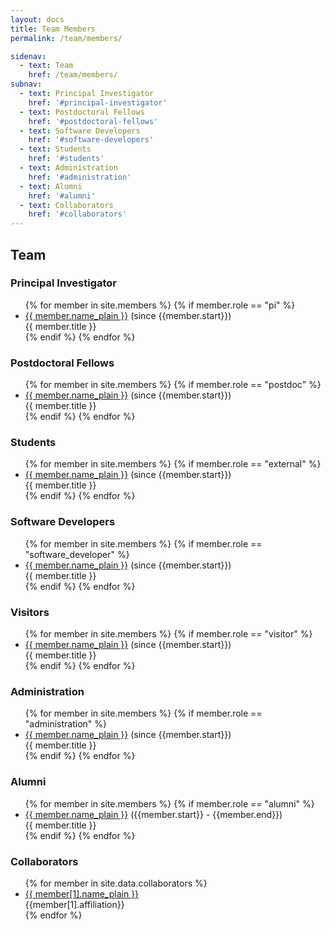 ```yaml
---
layout: docs
title: Team Members
permalink: /team/members/

sidenav:
  - text: Team
    href: /team/members/
subnav:
  - text: Principal Investigator
    href: '#principal-investigator'
  - text: Postdoctoral Fellows
    href: '#postdoctoral-fellows'
  - text: Software Developers
    href: '#software-developers'
  - text: Students
    href: '#students'
  - text: Administration
    href: '#administration'
  - text: Alumni
    href: '#alumni'
  - text: Collaborators
    href: '#collaborators'
---
```

## Team
<div class="usa-grid-full">
<h3 id="principal-investigator">Principal Investigator</h3>
<ul>
{% for member in site.members %}
{% if member.role == "pi" %}
<li><a href="{{member.url}}">{{ member.name_plain }}</a> (since {{member.start}})<br>{{ member.title }}</li>
{% endif %}
{% endfor %}
</ul>
</div>

<div class="usa-grid-full">
<h3 id="postdoctoral-fellows">Postdoctoral Fellows</h3>
<ul>
{% for member in site.members %}
{% if member.role == "postdoc" %}
<li><a href="{{member.url}}">{{ member.name_plain }}</a> (since {{member.start}})<br>{{ member.title }}</li>
{% endif %}
{% endfor %}
</ul>
</div>

<div class="usa-grid-full">
<h3 id="students">Students</h3>
<ul>
{% for member in site.members %}
{% if member.role == "external" %}
<li><a href="{{member.url}}">{{ member.name_plain }}</a> (since {{member.start}})<br>{{ member.title }}</li>
{% endif %}
{% endfor %}
</ul>
</div>

<div class="usa-grid-full">
<h3 id="software-developers">Software Developers</h3>
<ul>
{% for member in site.members %}
{% if member.role == "software_developer" %}
<li><a href="{{member.url}}">{{ member.name_plain }}</a> (since {{member.start}})<br>{{ member.title }}</li>
{% endif %}
{% endfor %}
</ul>
</div>


<div class="usa-grid-full">
<h3 id="visitors">Visitors</h3>
<ul>
{% for member in site.members %}
{% if member.role == "visitor" %}
<li><a href="{{member.url}}">{{ member.name_plain }}</a> (since {{member.start}})<br>{{ member.title }}</li>
{% endif %}
{% endfor %}
</ul>
</div>

<div class="usa-grid-full">
<h3 id="administration">Administration</h3>
<ul>
{% for member in site.members %}
{% if member.role == "administration" %}
<li><a href="{{member.url}}">{{ member.name_plain }}</a> (since {{member.start}})<br>{{ member.title }}</li>
{% endif %}
{% endfor %}
</ul>
</div>

<div class="usa-grid-full">
<h3 id="alumni">Alumni</h3>
<ul>
{% for member in site.members %}
{% if member.role == "alumni" %}
<li><a href="{{member.url}}">{{ member.name_plain }}</a> ({{member.start}} - {{member.end}})<br>{{ member.title }}</li>
{% endif %}
{% endfor %}
</ul>
</div>

<div class="usa-grid-full">
<h3 id="collaborators">Collaborators</h3>
<ul>
{% for member in site.data.collaborators %}
<li><a href="{{member[1].url}}">{{ member[1].name_plain }}</a><br>{{member[1].affiliation}}</li>
{% endfor %}
</ul>
